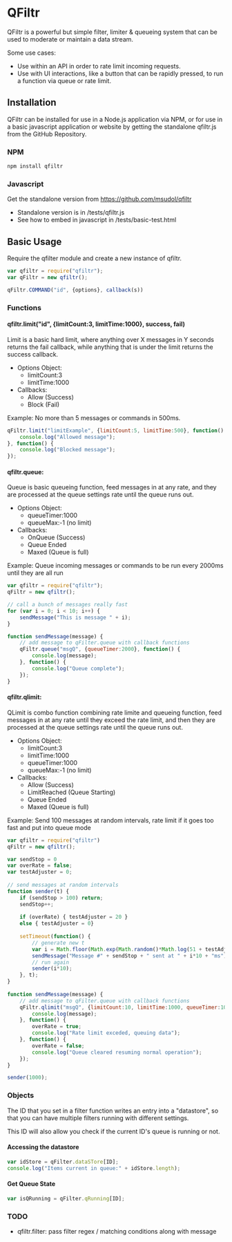 # QFiltr

QFiltr is a powerful but simple filter, limiter & queueing system that can be used to moderate or maintain a data stream.

Some use cases:
- Use within an API in order to rate limit incoming requests.
- Use with UI interactions, like a button that can be rapidly pressed, to run a function via queue or rate limit.


## Installation

QFiltr can be installed for use in a Node.js application via NPM, or for use in a basic javascript application or website by getting the standalone qfiltr.js from the GitHub Repository. 


### NPM

```bash
npm install qfiltr
```


### Javascript

Get the standalone version from https://github.com/msudol/qfiltr

- Standalone version is in /tests/qfiltr.js
- See how to embed in javascript in /tests/basic-test.html


## Basic Usage

Require the qfilter module and create a new instance of qfiltr.  

```js
var qfiltr = require("qfiltr");
var qFiltr = new qfiltr();  

qFiltr.COMMAND("id", {options}, callback(s))
```


### Functions

#### qfiltr.limit("id", {limitCount:3, limitTime:1000}, success, fail)

Limit is a basic hard limit, where anything over X messages in Y seconds returns the fail callback, while anything that is under the limit returns the success callback.

- Options Object:
  - limitCount:3
  - limitTime:1000
- Callbacks:
  - Allow (Success)
  - Block (Fail)
  
Example: No more than 5 messages or commands in 500ms.

```js
qFiltr.limit("limitExample", {limitCount:5, limitTime:500}, function() {
    console.log("Allowed message");
}, function() { 
    console.log("Blocked message");
});
```


#### qfiltr.queue: 

Queue is basic queueing function, feed messages in at any rate, and they are processed at the queue settings rate until the queue runs out.

- Options Object:
  - queueTimer:1000
  - queueMax:-1 (no limit) 
- Callbacks:
  - OnQueue (Success)
  - Queue Ended
  - Maxed (Queue is full)

Example: Queue incoming messages or commands to be run every 2000ms until they are all run

```js
var qfiltr = require("qfiltr");
qFiltr = new qfiltr();

// call a bunch of messages really fast
for (var i = 0; i < 10; i++) {
    sendMessage("This is message " + i);
}

function sendMessage(message) {
    // add message to qFilter.queue with callback functions
    qFiltr.queue("msgQ", {queueTimer:2000}, function() {
        console.log(message);
    }, function() {
        console.log("Queue complete");
    });  
}
```


#### qfiltr.qlimit: 

QLimit is combo function combining rate limite and queueing function, feed messages in at any rate until they exceed the rate limit, and then they are processed at the queue settings rate until the queue runs out.

- Options Object:
  - limitCount:3
  - limitTime:1000
  - queueTimer:1000
  - queueMax:-1 (no limit) 
- Callbacks:
  - Allow (Success)
  - LimitReached (Queue Starting)
  - Queue Ended
  - Maxed (Queue is full)

Example: Send 100 messages at random intervals, rate limit if it goes too fast and put into queue mode

```js
var qfiltr = require("qfiltr")
qFiltr = new qfiltr();

var sendStop = 0
var overRate = false;
var testAdjuster = 0;
 
// send messages at random intervals
function sender(t) { 
    if (sendStop > 100) return;
    sendStop++;
    
    if (overRate) { testAdjuster = 20 }
    else { testAdjuster = 0}
    
    setTimeout(function() {
        // generate new t
        var i = Math.floor(Math.exp(Math.random()*Math.log(51 + testAdjuster)));
        sendMessage("Message #" + sendStop + " sent at " + i*10 + "ms");
        // run again
        sender(i*10);
    }, t);
}
 
function sendMessage(message) {
    // add message to qFilter.queue with callback functions 
    qFiltr.qlimit("msgQ", {limitCount:10, limitTime:1000, queueTimer:100}, function() {
        console.log(message);
    }, function() {
        overRate = true;
        console.log("Rate limit exceded, queuing data");
    }, function() {
        overRate = false;
        console.log("Queue cleared resuming normal operation");        
    });  
}

sender(1000);
```


### Objects

The ID that you set in a filter function writes an entry into a "datastore", so that you can have multiple filters running with different settings.

This ID will also allow you check if the current ID's queue is running or not.


#### Accessing the datastore

```js
var idStore = qFilter.dataSTore[ID];
console.log("Items current in queue:" + idStore.length);
```


#### Get Queue State
```js
var isQRunning = qFilter.qRunning[ID];
```



### TODO

- qfiltr.filter: pass filter regex / matching conditions along with message 
